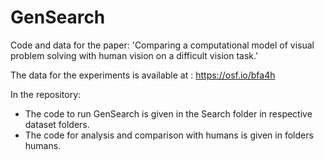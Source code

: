 # GenSearch

Code and data for the paper: 'Comparing a computational model of visual problem solving with human vision on a difficult vision task.'

The data for the experiments is available at : https://osf.io/bfa4h

In the repository:
* The code to run GenSearch is given in the Search folder in respective dataset folders.
* The code for analysis and comparison with humans is given in folders humans.
